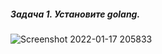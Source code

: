 ##### Задача 1. Установите golang.
![Screenshot 2022-01-17 205833](https://user-images.githubusercontent.com/87374285/149757813-45e76d50-d8af-4685-9843-8ff2bd9c05bb.png)

